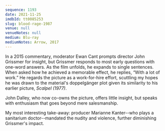 ```yaml
---
sequence: 1193
date: 2021-11-25
imdbId: tt0085253
slug: blood-rage-1987
venue: null
venueNotes: null
medium: Blu-ray
mediumNotes: Arrow, 2017
---
```


In a 2015 commentary, moderator Ewan Cant prompts director John Grissmer for insight, but Grissmer responds to most early questions with one-word answers. As the film unfolds, he expands to single sentences. When asked how he achieved a memorable effect, he replies, “With a lot of work.” He regards the picture as a work-for-hire effort, scuttling my hopes he was drawn to the material's doppelgänger plot given its similarity to his earlier picture, <span data-imdb-id="tt0074510">_Scalpel (1977)_</span>.

John Dalley, who now co-owns the picture, offers little insight, but speaks with enthusiasm that goes beyond mere salesmanship.

My most interesting take-away: producer Marianne Kanter--who plays a sanitarium doctor--mandated the nudity and violence, further diminishing Grissmer's impact.
